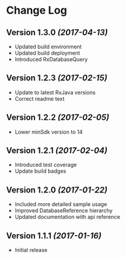 Change Log
==========

Version 1.3.0 *(2017-04-13)*
----------------------------

 * Updated build environment
 * Updated build deployment
 * Introduced RxDatabaseQuery
 
Version 1.2.3 *(2017-02-15)*
----------------------------

 * Update to latest RxJava versions
 * Correct readme text
 
Version 1.2.2 *(2017-02-05)*
----------------------------

 * Lower minSdk version to 14

Version 1.2.1 *(2017-02-04)*
----------------------------

 * Introduced test coverage
 * Update build badges
 
Version 1.2.0 *(2017-01-22)*
----------------------------

 * Included more detailed sample usage
 * Improved DatabaseReference hierarchy
 * Updated documentation with api reference

Version 1.1.1 *(2017-01-16)*
----------------------------

 * Initial release
